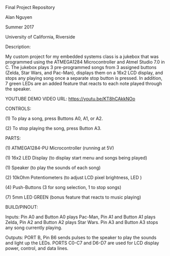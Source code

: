 Final Project Repository

Alan Nguyen

Summer 2017

University of California, Riverside

Description:

My custom project for my embedded systems class is a jukebox that was programmed using the ATMEGA1284 Microcontroller and Atmel Studio 7.0 in C. The jukebox plays 3 pre-programmed songs from 3 assigned buttons (Zelda, Star Wars, and Pac-Man), displays them on a 16x2 LCD display, and stops any playing song once a separate stop button is pressed. In addition, 7 green LEDs are an added feature that reacts to each note played through the speaker. 

YOUTUBE DEMO VIDEO URL: https://youtu.be/KT8hCAkkNOo

CONTROLS: 

(1)  To play a song, press Buttons A0, A1, or A2.

(2)  To stop playing the song, press Button A3.

PARTS:

(1)  ATMEGA1284-PU Microcontroller (running at 5V)

(1)  16x2 LED Display (to display start menu and songs being played)

(1)  Speaker (to play the sounds of each song)

(2)  10kOhm Potentiometers (to adjust LCD pixel brightness, LED )

(4)  Push-Buttons (3 for song selection, 1 to stop songs)

(7)  5mm LED GREEN (bonus feature that reacts to music playing)

BUILD/PINOUT:

Inputs: Pin A0 and Button A0 plays Pac-Man, Pin A1 and Button A1 plays Zelda, Pin A2 and Button A2 plays Star Wars. Pin A3 and Button A3 stops any song currently playing.

Outputs: PORT B, Pin B6 sends pulses to the speaker to play the sounds and light up the LEDs. PORTS C0-C7 and D6-D7 are used for LCD display power, control, and data lines.
